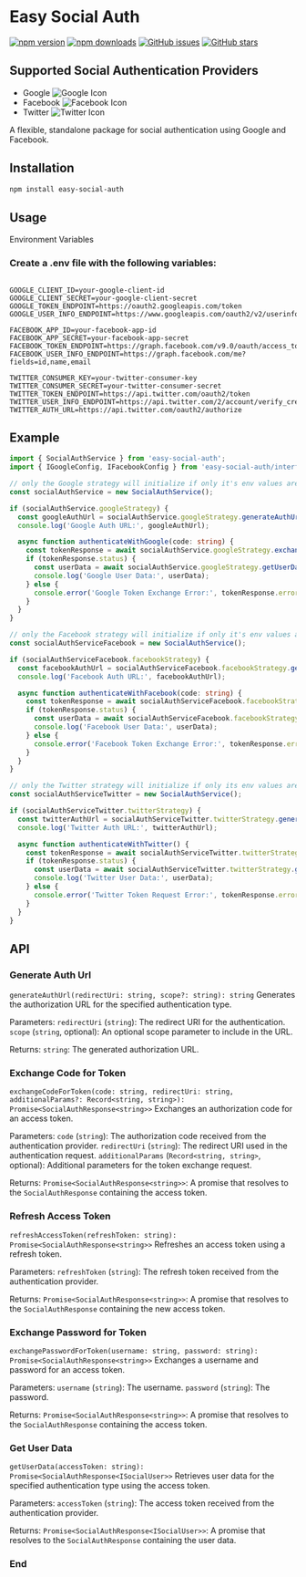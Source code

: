 # Easy Social Auth

[![npm version](https://img.shields.io/npm/v/easy-social-auth)](https://www.npmjs.com/package/easy-social-auth)
[![npm downloads](https://img.shields.io/npm/dm/easy-social-auth)](https://www.npmjs.com/package/easy-social-auth)
[![GitHub issues](https://img.shields.io/github/issues/devjibs/easy-social-auth)](https://github.com/devjibs/easy-social-auth/issues)
[![GitHub stars](https://img.shields.io/github/stars/devjibs/easy-social-auth)](https://github.com/devjibs/easy-social-auth/stargazers)

## Supported Social Authentication Providers

- Google ![Google Icon](https://img.icons8.com/color/48/000000/google-logo.png)
- Facebook ![Facebook Icon](https://img.icons8.com/color/48/000000/facebook-new.png)
- Twitter ![Twitter Icon](https://img.icons8.com/color/48/000000/twitter--v1.png)

A flexible, standalone package for social authentication using Google and Facebook.

## Installation

```bash
npm install easy-social-auth
```

## Usage
Environment Variables

### Create a .env file with the following variables:
```env

GOOGLE_CLIENT_ID=your-google-client-id
GOOGLE_CLIENT_SECRET=your-google-client-secret
GOOGLE_TOKEN_ENDPOINT=https://oauth2.googleapis.com/token
GOOGLE_USER_INFO_ENDPOINT=https://www.googleapis.com/oauth2/v2/userinfo

FACEBOOK_APP_ID=your-facebook-app-id
FACEBOOK_APP_SECRET=your-facebook-app-secret
FACEBOOK_TOKEN_ENDPOINT=https://graph.facebook.com/v9.0/oauth/access_token
FACEBOOK_USER_INFO_ENDPOINT=https://graph.facebook.com/me?fields=id,name,email

TWITTER_CONSUMER_KEY=your-twitter-consumer-key
TWITTER_CONSUMER_SECRET=your-twitter-consumer-secret
TWITTER_TOKEN_ENDPOINT=https://api.twitter.com/oauth2/token
TWITTER_USER_INFO_ENDPOINT=https://api.twitter.com/2/account/verify_credentials.json
TWITTER_AUTH_URL=https://api.twitter.com/oauth2/authorize
```

## Example

```typescript
import { SocialAuthService } from 'easy-social-auth';
import { IGoogleConfig, IFacebookConfig } from 'easy-social-auth/interfaces/config.interface';

// only the Google strategy will initialize if only it's env values are provided
const socialAuthService = new SocialAuthService();

if (socialAuthService.googleStrategy) {
  const googleAuthUrl = socialAuthService.googleStrategy.generateAuthUrl('your-google-redirect-uri');
  console.log('Google Auth URL:', googleAuthUrl);

  async function authenticateWithGoogle(code: string) {
    const tokenResponse = await socialAuthService.googleStrategy.exchangeCodeForToken(code, 'your-google-redirect-uri');
    if (tokenResponse.status) {
      const userData = await socialAuthService.googleStrategy.getUserData(tokenResponse.data!);
      console.log('Google User Data:', userData);
    } else {
      console.error('Google Token Exchange Error:', tokenResponse.error);
    }
  }
}

// only the Facebook strategy will initialize if only it's env values are provided
const socialAuthServiceFacebook = new SocialAuthService();

if (socialAuthServiceFacebook.facebookStrategy) {
  const facebookAuthUrl = socialAuthServiceFacebook.facebookStrategy.generateAuthUrl('your-facebook-redirect-uri');
  console.log('Facebook Auth URL:', facebookAuthUrl);

  async function authenticateWithFacebook(code: string) {
    const tokenResponse = await socialAuthServiceFacebook.facebookStrategy.exchangeCodeForToken(code, 'your-facebook-redirect-uri');
    if (tokenResponse.status) {
      const userData = await socialAuthServiceFacebook.facebookStrategy.getUserData(tokenResponse.data!);
      console.log('Facebook User Data:', userData);
    } else {
      console.error('Facebook Token Exchange Error:', tokenResponse.error);
    }
  }
}

// only the Twitter strategy will initialize if only its env values are provided
const socialAuthServiceTwitter = new SocialAuthService();

if (socialAuthServiceTwitter.twitterStrategy) {
  const twitterAuthUrl = socialAuthServiceTwitter.twitterStrategy.generateAuthUrl('your-twitter-redirect-uri');
  console.log('Twitter Auth URL:', twitterAuthUrl);

  async function authenticateWithTwitter() {
    const tokenResponse = await socialAuthServiceTwitter.twitterStrategy.requestToken();
    if (tokenResponse.status) {
      const userData = await socialAuthServiceTwitter.twitterStrategy.getUserData(tokenResponse.data!);
      console.log('Twitter User Data:', userData);
    } else {
      console.error('Twitter Token Request Error:', tokenResponse.error);
    }
  }
}

```


## API
### Generate Auth Url
`generateAuthUrl(redirectUri: string, scope?: string): string`
Generates the authorization URL for the specified authentication type.

Parameters:
    `redirectUri` (`string`): The redirect URI for the authentication.
    `scope` (`string`, optional): An optional scope parameter to include in the URL.

Returns:
    `string`: The generated authorization URL.


### Exchange Code for Token
`exchangeCodeForToken(code: string, redirectUri: string, additionalParams?: Record<string, string>): Promise<SocialAuthResponse<string>>`
Exchanges an authorization code for an access token.

Parameters:
    `code` (`string`): The authorization code received from the authentication provider.
    `redirectUri` (`string`): The redirect URI used in the authentication request.
    `additionalParams` (`Record<string, string>`, optional): Additional parameters for the token exchange request.

Returns:
    `Promise<SocialAuthResponse<string>>`: A promise that resolves to the `SocialAuthResponse` containing the access token.


### Refresh Access Token
`refreshAccessToken(refreshToken: string): Promise<SocialAuthResponse<string>>`
Refreshes an access token using a refresh token.

Parameters:
    `refreshToken` (`string`): The refresh token received from the authentication provider.

Returns:
    `Promise<SocialAuthResponse<string>>`: A promise that resolves to the `SocialAuthResponse` containing the new access token.


### Exchange Password for Token
`exchangePasswordForToken(username: string, password: string): Promise<SocialAuthResponse<string>>`
Exchanges a username and password for an access token.

Parameters:
    `username` (`string`): The username.
    `password` (`string`): The password.

Returns:
    `Promise<SocialAuthResponse<string>>`: A promise that resolves to the `SocialAuthResponse` containing the access token.


### Get User Data
`getUserData(accessToken: string): Promise<SocialAuthResponse<ISocialUser>>`
Retrieves user data for the specified authentication type using the access token.

Parameters:
    `accessToken` (`string`): The access token received from the authentication provider.

Returns:
    `Promise<SocialAuthResponse<ISocialUser>>`: A promise that resolves to the `SocialAuthResponse` containing the user data.



### End
